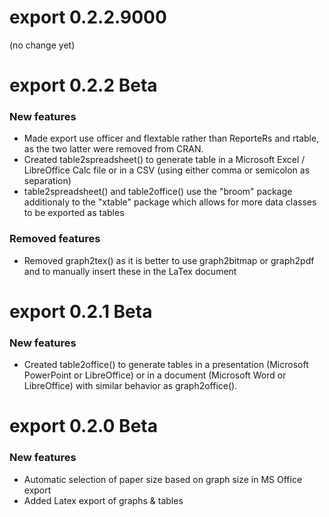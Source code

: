 # export 0.2.2.9000

(no change yet)

# export 0.2.2 Beta

### New features

* Made export use officer and flextable rather than ReporteRs and rtable, as the two latter were removed from CRAN.
* Created table2spreadsheet() to generate table in a Microsoft Excel / LibreOffice Calc file or in a CSV (using either comma or semicolon as separation)
* table2spreadsheet() and table2office() use the "broom" package additionaly to the "xtable" package which allows for more data classes to be exported as tables

### Removed features

* Removed graph2tex() as it is better to use graph2bitmap or graph2pdf and to manually insert these in the LaTex document 


# export 0.2.1 Beta

### New features

* Created table2office() to generate tables in a presentation (Microsoft PowerPoint or LibreOffice) or in a document (Microsoft Word or LibreOffice) with similar behavior as graph2office().


# export 0.2.0 Beta

### New features

* Automatic selection of paper size based on graph size in MS Office export
* Added Latex export of graphs & tables
